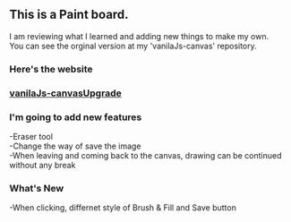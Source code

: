 <h2> This is a Paint board. </h2>
I am reviewing what I learned and adding new things to make my own. <br>
You can see the orginal version at my 'vanilaJs-canvas' repository. <br>

<h3> Here's the website <h3>
 <a href= "https://kokiok3.github.io/vanilaJs-canvasUpgrade/" target= "_blank"> 
 vanilaJs-canvasUpgrade </a>
 
<h3> I'm going to add new features </h3>
 -Eraser tool <br>
 -Change the way of save the image <br>
 -When leaving and coming back to the canvas, drawing can be continued without any break <br>
 
 <h3> What's New </h3>
 -When clicking, differnet style of Brush & Fill and Save button <br>
